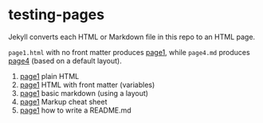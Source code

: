 # testing-pages

Jekyll converts each HTML or Markdown file in this repo to an HTML page.

`page1.html` with no front matter produces [page1](https://dianna770.github.io/testing-pages/page1),
while
`page4.md` produces [page4](https://dianna770.github.io/testing-pages/page4) (based on a default layout).


[markdown-cheatsheet]: https://github.com/im-luka/markdown-cheatsheet
[docs]: https://github.com/adam-p/markdown-here

1. [page1](https://dianna770.github.io/testing-pages/page1) plain HTML
2. [page1](https://dianna770.github.io/testing-pages/page2) HTML with front matter (variables)
3. [page1](https://dianna770.github.io/testing-pages/page3) basic markdown (using a layout)
4. [page1](https://dianna770.github.io/testing-pages/page4) Markup cheat sheet
5. [page1](https://dianna770.github.io/testing-pages/page4) how to write a README.md

